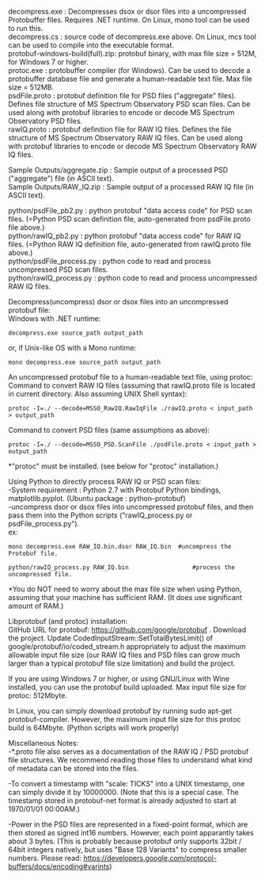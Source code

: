 
decompress.exe : Decompresses dsox or dsor files into a uncompressed Protobuffer files. Requires .NET runtime. On Linux, mono tool can be used to run this.  
decompress.cs : source code of decompress.exe above. On Linux, mcs tool can be used to compile into the executable format.  
protobuf-windows-build(full).zip: protobuf binary, with max file size = 512M, for Windows 7 or higher.  
protoc.exe : protobuffer compiler (for Windows). Can be used to decode a protobuffer database file and generate a human-readable text file. Max file size = 512MB.  
psdFile.proto : protobuf definition file for PSD files ("aggregate" files). Defines file structure of MS Spectrum Observatory PSD scan files. Can be used along with protobuf libraries to encode or decode MS Spectrum Observatory PSD files.  
rawIQ.proto : protobuf definition file for RAW IQ files. Defines the file structure of MS Spectrum Observatory RAW IQ files. Can be used along with protobuf libraries to encode or decode MS Spectrum Observatory RAW IQ files.  

Sample Outputs/aggregate.zip : Sample output of a processed PSD ("aggregate") file (in ASCII text).  
Sample Outputs/RAW_IQ.zip : Sample output of a processed RAW IQ file (in ASCII text).  
	
python/psdFile_pb2.py : python protobuf "data access code" for PSD scan files. (=Python PSD scan definition file,  auto-generated from psdFile.proto file above.)  
python/rawIQ_pb2.py : python protobuf "data access code" for RAW IQ files. (=Python RAW IQ definition file,  auto-generated from rawIQ.proto file above.)  
python/psdFile_process.py : python code to read and process uncompressed PSD scan files.  
python/rawIQ_process.py : python code to read and process uncompressed RAW IQ files.  
	
Decompress(uncompress) dsor or dsox files into an uncompressed protobuf file:  
Windows with .NET runtime:  

	decompress.exe source_path output_path  
	
or, if Unix-like OS with a Mono runtime:  

	mono decompress.exe source_path output_path  

An uncompressed protobuf file to a human-readable text file, using protoc:  
Command to convert RAW IQ files (assuming that rawIQ.proto file is located in current directory. Also assuming UNIX Shell syntax):  

	protoc -I=./ --decode=MSSO_RawIQ.RawIqFile ./rawIQ.proto < input_path > output_path  

Command to convert PSD files (same assumptions as above):  

	protoc -I=./ --decode=MSSO_PSD.ScanFile ./psdFile.proto < input_path > output_path  
		  
*"protoc" must be installed. (see below for "protoc" installation.)  
  
Using Python to directly process RAW IQ or PSD scan files:  
-System requirement : Python 2.7 with Protobuf Python bindings, matplotlib.pyplot. (Ubuntu package : python-protobuf)  
-uncompress dsor or dsox files into uncompressed protobuf files, and then pass them into the Python scripts ("rawIQ_process.py or psdFile_process.py").  
ex:  

	mono decompress.exe RAW_IQ.bin.dsor RAW_IQ.bin	#uncompress the Protobuf file.  

	python/rawIQ_process.py RAW_IQ.bin					#process the uncompressed file.  
	
*You do NOT need to worry about the max file size when using Python, assuming that your machine has sufficient RAM. (It does use significant amount of RAM.)  

Libprotobuf (and protoc) installation:  
GitHub URL for protobuf: https://github.com/google/protobuf . Download the project. Update CodedInputStream::SetTotalBytesLimit() of google/protobuf/io/coded_stream.h appropriately to adjust the maximum allowable input file size (our RAW IQ files and PSD files can grow much larger than a typical protobuf file size limitation) and build the project.  
	
If you are using Windows 7 or higher, or using GNU/Linux with Wine installed, you can use the protobuf build uploaded. Max input file size for protoc: 512Mbyte.  
  
In Linux, you can simply download protobuf by running sudo apt-get protobuf-compiler. However, the maximum input file size for this protoc build is 64Mbyte. (Python scripts will work properly)  
  
Miscellaneous Notes:  
-*.proto file also serves as a documentation of the RAW IQ / PSD protobuf file structures. We recommend reading those files to understand what kind of metadata can be stored into the files.  
  
-To convert a timestamp with "scale: TICKS" into a UNIX timestamp, one can simply divide it by 10000000. (Note that this is a special case. The timestamp stored in protobuf-net format is already adjusted to start at 1970/01/01 00:00AM.)  
  
-Power in the PSD files are represented in a fixed-point format, which are then stored as signed int16 numbers. However, each point apparantly takes about 3 bytes. (This is probably because protobuf only supports 32bit / 64bit integers natively, but uses "Base 128 Variants" to compress smaller numbers. Please read: https://developers.google.com/protocol-buffers/docs/encoding#varints)  
